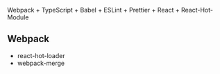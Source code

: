 Webpack + TypeScript + Babel + ESLint + Prettier + React + React-Hot-Module


## Webpack
- react-hot-loader  
- webpack-merge  